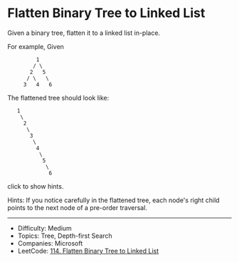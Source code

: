 # Flatten Binary Tree to Linked List

Given a binary tree, flatten it to a linked list in-place.

For example,
Given
```
         1
        / \
       2   5
      / \   \
     3   4   6
```
The flattened tree should look like:
```
   1
    \
     2
      \
       3
        \
         4
          \
           5
            \
             6
```
click to show hints.

Hints:
If you notice carefully in the flattened tree, each node's right child points to the next node of a pre-order traversal.

---

* Difficulty: Medium
* Topics: Tree, Depth-first Search
* Companies: Microsoft
* LeetCode: [114. Flatten Binary Tree to Linked List](https://leetcode.com/problems/flatten-binary-tree-to-linked-list/description/)
